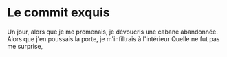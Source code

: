 # Le commit exquis

Un jour, alors que je me promenais,
 je dévoucris une cabane abandonnée.
Alors que j'en poussais la porte, 
je m'infiltrais à l'intérieur
Quelle ne fut pas me surprise,
